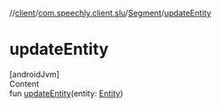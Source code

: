 //[client](../../index.md)/[com.speechly.client.slu](../index.md)/[Segment](index.md)/[updateEntity](update-entity.md)



# updateEntity  
[androidJvm]  
Content  
fun [updateEntity](update-entity.md)(entity: [Entity](../-entity/index.md))  



